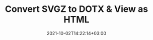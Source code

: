 ---
############################# Static ############################
layout: "autogen"
date: 2021-10-02T14:22:14+03:00
draft: false
path: "total/net/conversion/svgz-to-dotx/"

############################# Head ############################
head_title: "Convert SVGZ to DOTX in C# VB.NET & View as HTML"
head_description: "Code example to convert SVGZ to DOTX and 100+ other file formats in .NET (C#, VB.NET, ASP.NET & .NET Core) applications. Display the Converted DOTX document as HTML viewer."

############################# Header ############################
title: "Convert SVGZ to DOTX & View as HTML"
description: "Programmatically convert SVGZ to DOTX in .NET applications using flexible options to customize the resultant document. Convert the complete document or specific pages based on page numbers or selective page ranges using the .NET document conversion library."

############################# SubMenu ############################
submenu:
    enable: false

############################# Content ############################
content:
    enable: true
    block:
    - title_left: "SVGZ to DOTX Conversion in C# .NET"
      content_left: |
          SVGZ to DOTX file conversion using C#. Add watermark and view the converted document as HTML without using any external software.

          -   Create **Converter** object to convert SVGZ document
          -   Set the convert options for DOTX format
          -   Call **Convert** method of **Converter** class instance for conversion to DOTX
          -   Set options for HTML viewer
          -   Create **Viewer** object to view converted DOTX as HTML
          
      title_right: "Convert Whole Document or Specific Pages"
      content_right: |
          You require `GroupDocs.Conversion` & `GroupDocs.Viewer` namespaces to convert between a wide range of popular document types such as PDF, Microsoft Word, Excel, PowerPoint, Project, Outlook, HTML, diagrams and image file formats. Explore other [.NET APIs for Office documents](https://products.conholdate.com/total/net/) as offered by Conholdate.Total.
          
          Get the respective assembly files from the [downloads](https://downloads.conholdate.com/total/net) or fetch the whole package from [Nuget](https://www.nuget.org/packages/Conholdate.Total/) to add 'Conholdate.Total` directly in your workspace.
          
      code: |
          ```cs {linenos=false}
          // Convert SVGZ to DOTX using GroupDocs.Conversion API
          // Create Converter object to convert SVGZ document
          using (Converter converter = new Converter("input.svgz"))
          {
              // set the convert options for DOTX format
              var convertOptions = converter.GetPossibleConversions()["dotx"].ConvertOptions;

              // convert to DOTX format
              converter.Convert("output.dotx", convertOptions);
          }

          // Set options for HTML viewer
          HtmlViewOptions viewOptions = HtmlViewOptions.ForEmbeddedResources("output{0}.html");

          // Create Viewer object to view converted DOTX as HTML
          using (Viewer viewer = new Viewer("output.dotx"))
          {
              viewer.View(viewOptions);
          }
          ```
    - title_left: "Add Watermark to Converted DOTX in C#"
      content_left: |
          Accurately convert documents (SVGZ to DOTX) exactly as the original file and apply text or image watermarks to the converted document pages using C# .NET.

          -   Create **Converter** object to convert SVGZ document
          -   Create new instance of **WatermarkOptions** class
          -   Specify watermark properties (color, width, text, image etc)
          -   Instantiate the proper **ConvertOptions** class
          -   Set **Watermark** property of the **ConvertOptions** instance
          -   Call **Convert** method of **Converter** class instance for conversion to DOTX
        
      title_right: "Source Document Information Extraction"
      content_right: |
          The documents information extraction feature not only allows getting the basic information about the source document file but it also supports extracting some valuable file-format specific information such as project start and end dates of a Microsoft Project file, any printing restrictions on a PDF document, list of folders enclosed in an Outlook data file etc. 

          Convert popular document file formats on different operating systems such as Windows, Linux or macOS while using platforms such as Windows Azure, Mono and Xamarin.
          
      code: |
          ```cs {linenos=false}
          // Create Converter object to convert SVGZ document
          using (Converter converter = new Converter("input.svgz"))
          {
              // Create new instance of WatermarkOptions class
              WatermarkOptions watermark = new WatermarkOptions
              {
                  Text = "Sample watermark",
                  Color = Color.Red,
                  Width = 100,
                  Height = 100,
                  Background = true
              };

              // Instantiate the proper ConvertOptions class
              PdfConvertOptions options = new PdfConvertOptions
              {
                  Watermark = watermark
              };

              // convert to DOTX format
              converter.Convert("output.dotx", options);
          }
          ```
############################# About Formats ############################
about_formats:
    enable: false
############################# More Formats ############################
more_formats:
    enable: true
    auto: false
    other_out_formats: PDF DOCX DOT DOTX DOTM TXT RTF HTML MHTML XLS XLSX XLSM XLT XLTX XLTM CSV DIF PPT PPTX PPS PPSX POT POTX POTM ODT OTT OTP ODP ODS EMZ WMZ SVGZ TEX DCM WMF BMP PNG GIF JPEG TIFF
############################# Back to top ###############################
back_to_top:
  enable: true
---